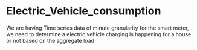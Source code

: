 # Electric_Vehicle_consumption
We are having Time series data of minute granularity for the smart meter, we need to determine a electric vehicle charging is happening for a house or not based on the aggregate load
